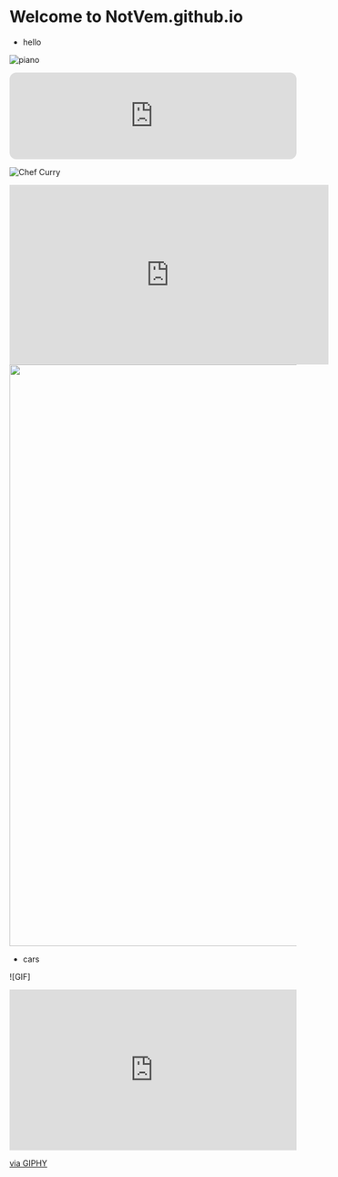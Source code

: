 # Welcome to NotVem.github.io
- hello

![piano](https://i.pinimg.com/550x/22/99/d2/2299d2644b657c4295aa49bbcc9ae687.jpg)
<iframe style="border-radius:12px" src="https://open.spotify.com/embed/track/3w3y8KPTfNeOKPiqUTakBh?utm_source=generator&theme=0" width="100%" height="152" frameBorder="0" allowfullscreen="" allow="autoplay; clipboard-write; encrypted-media; fullscreen; picture-in-picture" loading="lazy"></iframe>

![Chef Curry](https://i.pinimg.com/originals/6b/0a/53/6b0a53290fbdc7120a716ffd6becadf2.jpg)

<iframe width="560" height="315" src="https://www.youtube.com/embed/qvg0bPmO1p4" title="YouTube video player" frameborder="0" allow="accelerometer; autoplay; clipboard-write; encrypted-media; gyroscope; picture-in-picture" allowfullscreen></iframe>
<img src="https://i.pinimg.com/originals/6b/0a/53/6b0a53290fbdc7120a716ffd6becadf2.jpg"width=680 height=1020 />

- cars

![GIF]<div style="width:100%;height:0;padding-bottom:56%;position:relative;"><iframe src="https://giphy.com/embed/y5ZmWdzXf5pNm" width="100%" height="100%" style="position:absolute" frameBorder="0" class="giphy-embed" allowFullScreen></iframe></div><p><a href="https://giphy.com/gifs/car-home-video-night-y5ZmWdzXf5pNm">via GIPHY</a></p>
